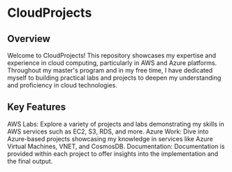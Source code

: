 # CloudProjects
<h2>Overview</h2>
Welcome to CloudProjects! This repository showcases my expertise and experience in cloud computing, particularly in AWS and Azure platforms. Throughout my master's program and in my free time, I have dedicated myself to building practical labs and projects to deepen my understanding and proficiency in cloud technologies.
<br />


<h2>Key Features</h2>
AWS Labs: Explore a variety of projects and labs demonstrating my skills in AWS services such as EC2, S3, RDS, and more.
Azure Work: Dive into Azure-based projects showcasing my knowledge in services like Azure Virtual Machines, VNET, and CosmosDB.
Documentation: Documentation is provided within each project to offer insights into the implementation and the final output.
